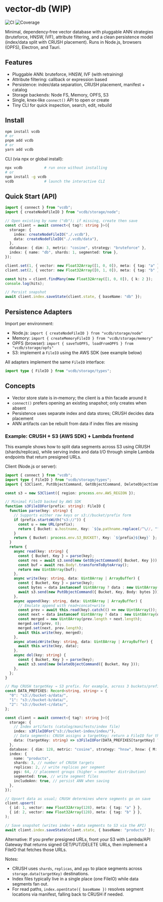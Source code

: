 # vector-db (WIP)

![CI](https://github.com/trkbt10/vector-db/actions/workflows/test.yml/badge.svg)
![Coverage](https://codecov.io/gh/trkbt10/vector-db/graph/badge.svg)

Minimal, dependency‑free vector database with pluggable ANN strategies (bruteforce, HNSW, IVF), attribute filtering, and a clean persistence model (index/data split with CRUSH placement). Runs in Node.js, browsers (OPFS), Electron, and Tauri.

## Features

- Pluggable ANN: bruteforce, HNSW, IVF (with retraining)
- Attribute filtering: callback or expression based
- Persistence: index/data separation, CRUSH placement, manifest + catalog
- Storage backends: Node FS, Memory, OPFS, S3
- Single, knex‑like `connect()` API to open or create
- Tiny CLI for quick inspection, search, edit, rebuild

## Install

```bash
npm install vcdb
# or
pnpm add vcdb
# or
yarn add vcdb
```

CLI (via npx or global install):

```bash
npx vcdb          # run once without installing
# or
npm install -g vcdb
vcdb              # launch the interactive CLI
```

## Quick Start (API)

```ts
import { connect } from "vcdb";
import { createNodeFileIO } from "vcdb/storage/node";

// Open existing by name ("db"); if missing, create then save
const client = await connect<{ tag?: string }>({
  storage: {
    index: createNodeFileIO("./.vcdb"),
    data: createNodeFileIO("./.vcdb/data"),
  },
  database: { dim: 3, metric: "cosine", strategy: "bruteforce" },
  index: { name: "db", shards: 1, segmented: true },
});

client.set(1, { vector: new Float32Array([1, 0, 0]), meta: { tag: "a" } });
client.set(2, { vector: new Float32Array([0, 1, 0]), meta: { tag: "b" } });

const hits = client.findMany(new Float32Array([1, 0, 0]), { k: 2 });
console.log(hits);

// Persist snapshot
await client.index.saveState(client.state, { baseName: "db" });
```

## Persistence Adapters

Import per environment:

- Node.js: `import { createNodeFileIO } from "vcdb/storage/node"`
- Memory: `import { createMemoryFileIO } from "vcdb/storage/memory"`
- OPFS (browser): `import { saveToOPFS, loadFromOPFS } from "vcdb/storage/opfs"`
- S3: implement a `FileIO` using the AWS SDK (see example below)

All adapters implement the same `FileIO` interface:

```ts
import type { FileIO } from "vcdb/storage/types";
```

## Concepts

- Vector store state is in‑memory; the client is a thin facade around it
- `connect()` prefers opening an existing snapshot; only creates when absent
- Persistence uses separate index and data stores; CRUSH decides data placement
- ANN artifacts can be rebuilt from data if index files are missing

### Example: CRUSH + S3 (AWS SDK) + Lambda frontend

This example shows how to split data segments across S3 using CRUSH (shards/replicas), while serving index and data I/O through simple Lambda endpoints that return presigned URLs.

Client (Node.js or server):

```ts
import { connect } from "vcdb";
import type { FileIO } from "vcdb/storage/types";
import { S3Client, PutObjectCommand, GetObjectCommand, DeleteObjectCommand } from "@aws-sdk/client-s3";

const s3 = new S3Client({ region: process.env.AWS_REGION });

// Minimal FileIO backed by AWS SDK
function s3FileIOFor(prefix: string): FileIO {
  function parse(key: string) {
    // Supports either raw keys or s3://bucket/prefix form
    if (prefix.startsWith("s3://")) {
      const u = new URL(prefix);
      return { Bucket: u.hostname, Key: `${u.pathname.replace(/^\//, "")}${key}` };
    }
    return { Bucket: process.env.S3_BUCKET!, Key: `${prefix}${key}` };
  }
  return {
    async read(key: string) {
      const { Bucket, Key } = parse(key);
      const res = await s3.send(new GetObjectCommand({ Bucket, Key }));
      const buf = await res.Body!.transformToByteArray();
      return new Uint8Array(buf);
    },
    async write(key: string, data: Uint8Array | ArrayBuffer) {
      const { Bucket, Key } = parse(key);
      const bytes = data instanceof Uint8Array ? data : new Uint8Array(data);
      await s3.send(new PutObjectCommand({ Bucket, Key, Body: bytes }));
    },
    async append(key: string, data: Uint8Array | ArrayBuffer) {
      // Emulate append with read+concat+write
      const prev = await this.read(key).catch(() => new Uint8Array());
      const next = data instanceof Uint8Array ? data : new Uint8Array(data);
      const merged = new Uint8Array(prev.length + next.length);
      merged.set(prev, 0);
      merged.set(next, prev.length);
      await this.write(key, merged);
    },
    async atomicWrite(key: string, data: Uint8Array | ArrayBuffer) {
      await this.write(key, data);
    },
    async del(key: string) {
      const { Bucket, Key } = parse(key);
      await s3.send(new DeleteObjectCommand({ Bucket, Key }));
    },
  };
}

// Map CRUSH targetKey → S3 prefix. For example, across 3 buckets/prefixes.
const DATA_PREFIXES: Record<string, string> = {
  "0": "s3://bucket-a/data/",
  "1": "s3://bucket-b/data/",
  "2": "s3://bucket-c/data/",
};

const client = await connect<{ tag?: string }>({
  storage: {
    // Index artifacts (catalog/manifests/index file)
    index: s3FileIOFor("s3://bucket-index/index/"),
    // Data segments: CRUSH assigns a targetKey; return a FileIO for that location
    data: (targetKey: string) => s3FileIOFor(DATA_PREFIXES[targetKey] ?? DATA_PREFIXES["0"]),
  },
  database: { dim: 128, metric: "cosine", strategy: "hnsw", hnsw: { M: 16, efSearch: 50 } },
  index: {
    name: "products",
    shards: 3, // number of CRUSH targets
    replicas: 2, // write replicas per segment
    pgs: 64, // placement groups (higher → smoother distribution)
    segmented: true, // write segment files
    includeAnn: true, // persist ANN when saving
  },
});

// Upsert data as usual; CRUSH determines where segments go on save
client.upsert(
  { id: 1, vector: new Float32Array(128), meta: { tag: "a" } },
  { id: 2, vector: new Float32Array(128), meta: { tag: "b" } },
);

// Save snapshot (writes index + data segments to S3 via the API)
await client.index.saveState(client.state, { baseName: "products" });
```

Alternative: If you prefer presigned URLs, front your S3 with Lambda/API Gateway that returns signed GET/PUT/DELETE URLs, then implement a FileIO that fetches those URLs.

Notes:

- CRUSH uses `shards`, `replicas`, and `pgs` to place segments across `storage.data(targetKey)` destinations.
- Index files typically live in a single place (one FileIO) while data segments fan out.
- For read paths, `index.openState({ baseName })` resolves segment locations via manifest, falling back to CRUSH if needed.
